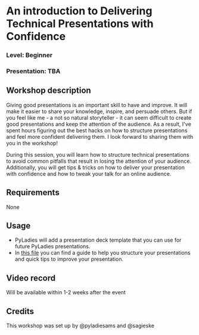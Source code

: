 # An introduction to Delivering Technical Presentations with Confidence

### Level: Beginner

### Presentation: TBA

## Workshop description

Giving good presentations is an important skill to have and improve. It will make it
easier to share your knowledge, inspire, and persuade others. But if you feel like me -
a not so natural storyteller - it can seem difficult to create good presentations and
keep the attention of the audience. As a result, I've spent hours figuring out the best
hacks on how to structure presentations and feel more confident delivering them. I look
forward to sharing them with you in the workshop!

During this session, you will learn how to structure technical presentations to avoid
common pitfalls that result in losing the attention of your audience. Additionally, you
will get tips & tricks on how to deliver your presentation with confidence and how to
tweak your talk for an online audience.

## Requirements

None

## Usage

- PyLadies will add a presentation deck template that you can use for future PyLadies
  presentations.
- In [this file](tipsandtricks.md) you can find a guide to help you structure your
  presentations and quick tips to improve your presentation.

## Video record

Will be available within 1-2 weeks after the event

## Credits

This workshop was set up by @pyladiesams and @sagieske

